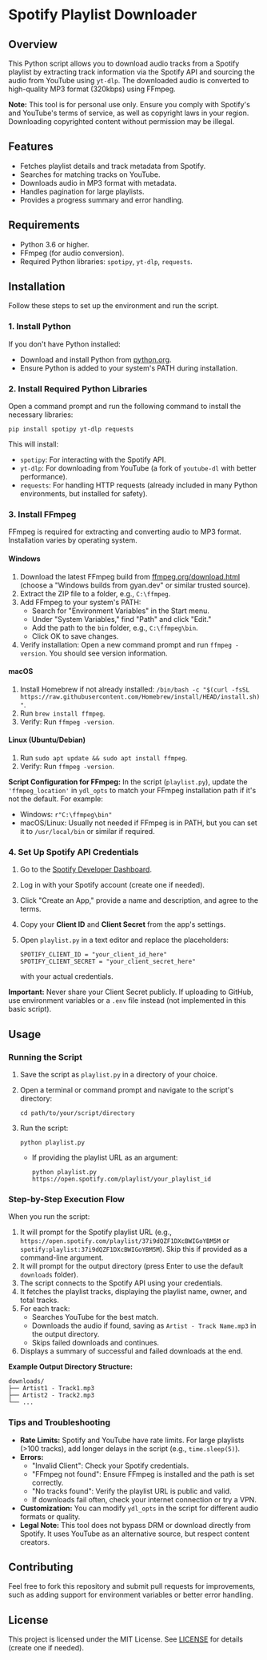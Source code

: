 # Spotify Playlist Downloader

## Overview

This Python script allows you to download audio tracks from a Spotify playlist by extracting track information via the Spotify API and sourcing the audio from YouTube using `yt-dlp`. The downloaded audio is converted to high-quality MP3 format (320kbps) using FFmpeg.

**Note:** This tool is for personal use only. Ensure you comply with Spotify's and YouTube's terms of service, as well as copyright laws in your region. Downloading copyrighted content without permission may be illegal.

## Features

- Fetches playlist details and track metadata from Spotify.
- Searches for matching tracks on YouTube.
- Downloads audio in MP3 format with metadata.
- Handles pagination for large playlists.
- Provides a progress summary and error handling.

## Requirements

- Python 3.6 or higher.
- FFmpeg (for audio conversion).
- Required Python libraries: `spotipy`, `yt-dlp`, `requests`.

## Installation

Follow these steps to set up the environment and run the script.

### 1. Install Python

If you don't have Python installed:

- Download and install Python from [python.org](https://www.python.org/downloads/).
- Ensure Python is added to your system's PATH during installation.

### 2. Install Required Python Libraries

Open a command prompt and run the following command to install the necessary libraries:

```
pip install spotipy yt-dlp requests
```

This will install:

- `spotipy`: For interacting with the Spotify API.
- `yt-dlp`: For downloading from YouTube (a fork of `youtube-dl` with better performance).
- `requests`: For handling HTTP requests (already included in many Python environments, but installed for safety).

### 3. Install FFmpeg

FFmpeg is required for extracting and converting audio to MP3 format. Installation varies by operating system.

#### Windows

1. Download the latest FFmpeg build from [ffmpeg.org/download.html](https://ffmpeg.org/download.html) (choose a "Windows builds from gyan.dev" or similar trusted source).
2. Extract the ZIP file to a folder, e.g., `C:\ffmpeg`.
3. Add FFmpeg to your system's PATH:
   - Search for "Environment Variables" in the Start menu.
   - Under "System Variables," find "Path" and click "Edit."
   - Add the path to the `bin` folder, e.g., `C:\ffmpeg\bin`.
   - Click OK to save changes.
4. Verify installation: Open a new command prompt and run `ffmpeg -version`. You should see version information.

#### macOS

1. Install Homebrew if not already installed: `/bin/bash -c "$(curl -fsSL https://raw.githubusercontent.com/Homebrew/install/HEAD/install.sh)"`.
2. Run `brew install ffmpeg`.
3. Verify: Run `ffmpeg -version`.

#### Linux (Ubuntu/Debian)

1. Run `sudo apt update && sudo apt install ffmpeg`.
2. Verify: Run `ffmpeg -version`.

**Script Configuration for FFmpeg:** In the script (`playlist.py`), update the `'ffmpeg_location'` in `ydl_opts` to match your FFmpeg installation path if it's not the default. For example:

- Windows: `r"C:\ffmpeg\bin"`
- macOS/Linux: Usually not needed if FFmpeg is in PATH, but you can set it to `/usr/local/bin` or similar if required.

### 4. Set Up Spotify API Credentials

1. Go to the [Spotify Developer Dashboard](https://developer.spotify.com/dashboard/).
2. Log in with your Spotify account (create one if needed).
3. Click "Create an App," provide a name and description, and agree to the terms.
4. Copy your **Client ID** and **Client Secret** from the app's settings.
5. Open `playlist.py` in a text editor and replace the placeholders:

   ```
   SPOTIFY_CLIENT_ID = "your_client_id_here"
   SPOTIFY_CLIENT_SECRET = "your_client_secret_here"
   ```

   with your actual credentials.

**Important:** Never share your Client Secret publicly. If uploading to GitHub, use environment variables or a `.env` file instead (not implemented in this basic script).

## Usage

### Running the Script

1. Save the script as `playlist.py` in a directory of your choice.
2. Open a terminal or command prompt and navigate to the script's directory:

   ```
   cd path/to/your/script/directory
   ```

3. Run the script:

   ```
   python playlist.py
   ```

   - If providing the playlist URL as an argument:

     ```
     python playlist.py https://open.spotify.com/playlist/your_playlist_id
     ```

### Step-by-Step Execution Flow

When you run the script:

1. It will prompt for the Spotify playlist URL (e.g., `https://open.spotify.com/playlist/37i9dQZF1DXcBWIGoYBM5M` or `spotify:playlist:37i9dQZF1DXcBWIGoYBM5M`). Skip this if provided as a command-line argument.
2. It will prompt for the output directory (press Enter to use the default `downloads` folder).
3. The script connects to the Spotify API using your credentials.
4. It fetches the playlist tracks, displaying the playlist name, owner, and total tracks.
5. For each track:
   - Searches YouTube for the best match.
   - Downloads the audio if found, saving as `Artist - Track Name.mp3` in the output directory.
   - Skips failed downloads and continues.
6. Displays a summary of successful and failed downloads at the end.

**Example Output Directory Structure:**

```
downloads/
├── Artist1 - Track1.mp3
├── Artist2 - Track2.mp3
└── ...
```

### Tips and Troubleshooting

- **Rate Limits:** Spotify and YouTube have rate limits. For large playlists (>100 tracks), add longer delays in the script (e.g., `time.sleep(5)`).
- **Errors:**
  - "Invalid Client": Check your Spotify credentials.
  - "FFmpeg not found": Ensure FFmpeg is installed and the path is set correctly.
  - "No tracks found": Verify the playlist URL is public and valid.
  - If downloads fail often, check your internet connection or try a VPN.
- **Customization:** You can modify `ydl_opts` in the script for different audio formats or quality.
- **Legal Note:** This tool does not bypass DRM or download directly from Spotify. It uses YouTube as an alternative source, but respect content creators.

## Contributing

Feel free to fork this repository and submit pull requests for improvements, such as adding support for environment variables or better error handling.

## License

This project is licensed under the MIT License. See [LICENSE](LICENSE) for details (create one if needed).
